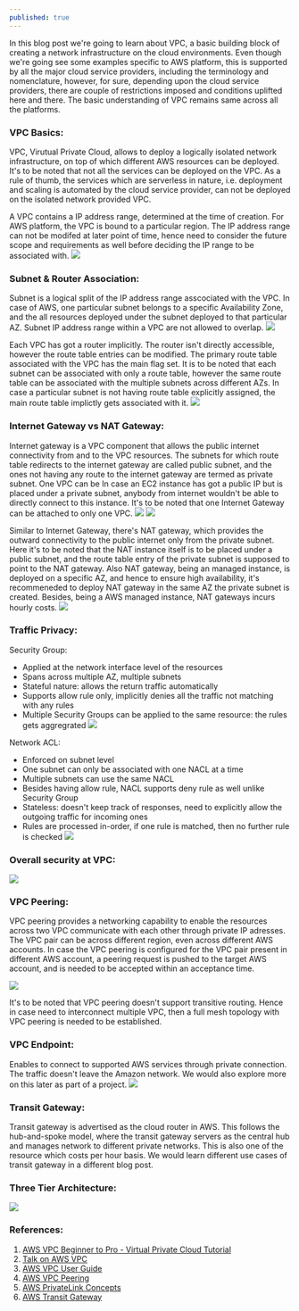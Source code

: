 ```yaml
---
published: true
---
```


In this blog post we're going to learn about VPC, a basic building block of creating a network infrastructure on the cloud environments. Even though we're going see some examples specific to AWS platform, this is supported by all the major cloud service providers, including the terminology and nomenclature, however, for sure, depending upon the cloud service providers, there are couple of restrictions imposed and conditions uplifted here and there. The basic understanding of VPC remains same across all the platforms.


### VPC Basics:

VPC, Virutual Private Cloud, allows to deploy a logically isolated network infrastructure, on top of which different AWS resources can be deployed. It's to be noted that not all the services can be deployed on the VPC. As a rule of thumb, the services which are serverless in nature, i.e. deployment and scaling is automated by the cloud service provider, can not be deployed on the isolated network provided VPC. 

A VPC contains a IP address range, determined at the time of creation. For AWS platform, the VPC is bound to a particular region. The IP address range can not be modifed at later point of time, hence need to consider the future scope and requirements as well before deciding the IP range to be associated with.
![](../images/vpc-intro/vpcSettings_dnsHostname.png)

### Subnet & Router Association:
Subnet is a logical split of the IP address range asscociated with the VPC. In case of AWS, one particular subnet belongs to a specific Availability Zone, and the all resources deployed under the subnet deployed to that particular AZ. Subnet IP address range within a VPC are not allowed to overlap.
![](../images/vpc-intro/subnetSettings.png)

Each VPC has got a router implicitly. The router isn't directly accessible, however the route table entries can be modified. The primary route table associated with the VPC has the main flag set. It is to be noted that each subnet can be associated with only a route table, however the same route table can be associated with the multiple subnets across different AZs. In case a particular subnet is not having route table explicitly assigned, the main route table implictly gets associated with it.
![](../images/vpc-intro/routeTable.png)


### Internet Gateway vs NAT Gateway:
Internet gateway is a VPC component that allows the public internet connectivity from and to the VPC resources. The subnets for which route table redirects to the internet gateway are called public subnet, and the ones not having any route to the internet gateway are termed as private subnet. One VPC can be In case an EC2 instance has got a public IP but is placed under a private subnet, anybody from internet wouldn't be able to directly connect to this instance. It's to be noted that one Internet Gateway can be attached to only one VPC.
![](../images/vpc-intro/internetGateway.png)
![](../images/vpc-intro/igRouteEntry.png)


Similar to Internet Gateway, there's NAT gateway, which provides the outward connectivity to the public internet only from the private subnet. Here it's to be noted that the NAT instance itself is to be placed under a public subnet, and the route table entry of the private subnet is supposed to point to the NAT gateway. Also NAT gateway, being an managed instance, is deployed on a specific AZ, and hence to ensure high availability, it's recommeneded to deploy NAT gateway in the same AZ the private subnet is created. Besides, being a AWS managed instance, NAT gateways incurs hourly costs.
![](../images/vpc-intro/natGateway.png)


### Traffic Privacy:
Security Group:
- Applied at the network interface level of the resources
- Spans across multiple AZ, multiple subnets
- Stateful nature: allows the return traffic automatically
- Supports allow rule only, implicitly denies all the traffic not matching with any rules
- Multiple Security Groups can be applied to the same resource: the rules gets aggregrated
![](../images/vpc-intro/secGroup.png)

Network ACL:
- Enforced on subnet level
- One subnet can only be associated with one NACL at a time
- Multiple subnets can use the same NACL
- Besides having allow rule, NACL supports deny rule as well unlike Security Group
- Stateless: doesn't keep track of responses, need to explicitly allow the outgoing traffic for incoming ones
- Rules are processed in-order, if one rule is matched, then no further rule is checked
![](../images/vpc-intro/nacl.png)

### Overall security at VPC:
![](../images/vpc-intro/security.png)

### VPC Peering:
VPC peering provides a networking capability to enable the resources across two VPC communicate with each other through private IP adresses. The VPC pair can be across different region, even across different AWS accounts. In case the VPC peering is configured for the VPC pair present in different AWS account, a peering request is pushed to the target AWS account, and is needed to be accepted within an acceptance time. 

![](../images/vpc-intro/peeringRouting.png)

It's to be noted that VPC peering doesn't support transitive routing. Hence in case need to interconnect multiple VPC, then a full mesh topology with VPC peering is needed to be established.

### VPC Endpoint:
Enables to connect to supported AWS services through private connection. The traffic doesn't leave the Amazon network. We would also explore more on this later as part of a project.
![](../images/vpc-intro/endpoints.png)


### Transit Gateway: 
Transit gateway is advertised as the cloud router in AWS. This follows the hub-and-spoke model, where the transit gateway servers as the central hub and manages network to different private networks. This is also one of the resource which costs per hour basis. We would learn different use cases of transit gateway in a different blog post.


### Three Tier Architecture:
![](../images/vpc-intro/3TierArchitecture.png)


### References:
1. [AWS VPC Beginner to Pro - Virtual Private Cloud Tutorial](https://www.youtube.com/watch?v=g2JOHLHh4rI)
2. [Talk on AWS VPC](https://wit-hdip-comp-sci-2018.github.io/devops/topic-06-AWS-VPC/unit-1-AWS-VPC//talk-1-AWS-VPC/AWS-VPC.pdf)
2. [AWS VPC User Guide](https://docs.aws.amazon.com/vpc/latest/userguide/what-is-amazon-vpc.html)
3. [AWS VPC Peering](https://docs.aws.amazon.com/vpc/latest/peering/what-is-vpc-peering.html)
4. [AWS PrivateLink Concepts](https://docs.aws.amazon.com/vpc/latest/privatelink/concepts.html)
5. [AWS Transit Gateway](https://docs.aws.amazon.com/vpc/latest/tgw/what-is-transit-gateway.html)
